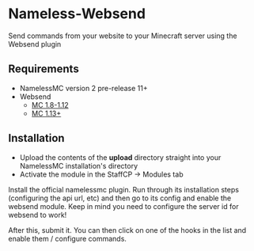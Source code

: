 # Nameless-Websend
Send commands from your website to your Minecraft server using the Websend plugin

## Requirements
- NamelessMC version 2 pre-release 11+
- Websend
    - [MC 1.8-1.12](https://dev.bukkit.org/projects/websend)
    - [MC 1.13+](https://github.com/samerton/Websend/releases/tag/v2.5.11)

## Installation
- Upload the contents of the **upload** directory straight into your NamelessMC installation's directory
- Activate the module in the StaffCP -> Modules tab

Install the official namelessmc plugin. Run through its installation steps (configuring the api url, etc) and then go to its config and enable the websend module. Keep in mind you need to configure the server id for websend to work!

After this, submit it. You can then click on one of the hooks in the list and enable them / configure commands.
